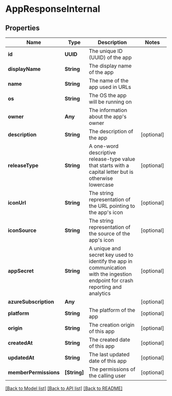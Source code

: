 # AppResponseInternal

## Properties
Name | Type | Description | Notes
------------ | ------------- | ------------- | -------------
**id** | **UUID** | The unique ID (UUID) of the app | 
**displayName** | **String** | The display name of the app | 
**name** | **String** | The name of the app used in URLs | 
**os** | **String** | The OS the app will be running on | 
**owner** | **Any** | The information about the app&#39;s owner | 
**description** | **String** | The description of the app | [optional] 
**releaseType** | **String** | A one-word descriptive release-type value that starts with a capital letter but is otherwise lowercase | [optional] 
**iconUrl** | **String** | The string representation of the URL pointing to the app&#39;s icon | [optional] 
**iconSource** | **String** | The string representation of the source of the app&#39;s icon | [optional] 
**appSecret** | **String** | A unique and secret key used to identify the app in communication with the ingestion endpoint for crash reporting and analytics | [optional] 
**azureSubscription** | **Any** |  | [optional] 
**platform** | **String** | The platform of the app | [optional] 
**origin** | **String** | The creation origin of this app | [optional] 
**createdAt** | **String** | The created date of this app | [optional] 
**updatedAt** | **String** | The last updated date of this app | [optional] 
**memberPermissions** | **[String]** | The permissions of the calling user | [optional] 

[[Back to Model list]](../README.md#documentation-for-models) [[Back to API list]](../README.md#documentation-for-api-endpoints) [[Back to README]](../README.md)


